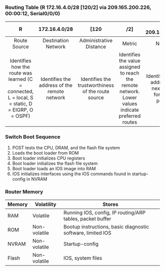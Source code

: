 ### Routing Table (R 172.16.4.0/28 \[120/2\] via 209.165.200.226, 00:00:12, Serial0/0/0)
R | 172.16.4.0/28 | \[120 | /2\] | via 209.165.200.226, | 00:00:12, | Serial0/0/0
:---: | :---: | :---: | :---: | :---: | :---: | :---:
Route Source | Destination Network | Administrative Distance | Metric | Next-hop | Route Timestamp | Outgoing Interface
Identifies how the route was learned (C = connected, L = local, S = static, D = EIGRP, O = OSPF) | Identifies the address of the remote network | Identifies the trustworthiness of the route source | Identifies the value assigned to reach the remote network. Lower values indicate preferred routes | Identifies the IPv4 address of the next router to forward the packet to | Identifies from when the route was last heard | Identifies the exit interface to use to forward a packet toward the final destination


### Switch Boot Sequence
1. POST tests the CPU, DRAM, and the flash file system
2. Loads the boot loader from ROM
3. Boot loader initializes CPU registers
4. Boot loader initializes the flash file system
5. Boot loader loads an IOS image into RAM
6.  IOS initializes interfaces using the IOS commands found in startup-config in NVRAM


### Router Memory ###
Memory | Volatility | Stores
--- | --- | ---
RAM | Volatile | Running IOS, config, IP routing/ARP tables, packet buffer
ROM | Non-volatile | Bootup instructions, basic diagnostic software, limited IOS
NVRAM | Non-volatile | Startup-config
Flash | Non-volatile | IOS, system files
